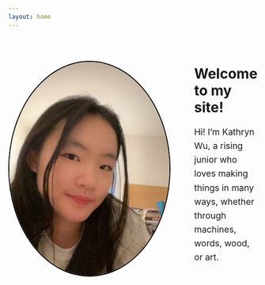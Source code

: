 ```yaml
---
layout: home
---
```


<div style="display: flex; align-items: center; justify-content: space-between; gap: 3rem; margin: 4rem 0; flex-wrap: nowrap;">

  <div style="flex-shrink: 0;">
    <img src="/assets/images/pfp.jpg" alt="Kathryn's photo" 
         style="width: 324px; height: 432px; border: 2px solid black; border-radius: 50%; object-fit: cover;" />
  </div>

  <div style="max-width: 600px;">
    <h1 style="margin-top: 0;">Welcome to my site!</h1>
    <p style="font-size: 1.1rem; line-height: 1.6;">
      Hi! I’m Kathryn Wu, a rising junior who loves making things in many ways, whether through machines, words, wood, or art.
    </p>
  </div>

</div>
